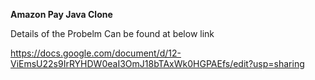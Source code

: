**Amazon Pay Java Clone**

Details of the Probelm Can be found at below link

https://docs.google.com/document/d/12-ViEmsU22s9IrRYHDW0eaI3OmJ18bTAxWk0HGPAEfs/edit?usp=sharing
